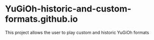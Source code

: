 # YuGiOh-historic-and-custom-formats.github.io
This project allows the user to play custom and historic YuGiOh formats
